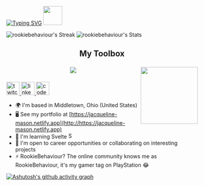 [![Typing SVG](https://readme-typing-svg.demolab.com?font=Fira+Code&size=24&duration=4000&pause=500&color=FF6E96&vCenter=true&multiline=true&repeat=false&width=535&height=100&lines=Hello%2C+I'm+Jacqueline+%F0%9F%91%8B%F0%9F%8F%BD;Web+Dev+%26+Ethical+Hacking+Enthusiast)](https://git.io/typing-svg)  <img height="50" src="https://user-images.githubusercontent.com/75797321/224236186-aa5c23b6-23ac-404a-9514-ed840c243ed2.png"  />

![rookiebehaviour's Streak](https://github-readme-streak-stats.herokuapp.com/?user=rookiebehaviour&theme=dracula&hide_border=false&width=300) ![rookiebehaviour's Stats](https://github-readme-stats.vercel.app/api?username=rookiebehaviour&theme=dracula&show_icons=true&hide_border=false&count_private=true&width=300) 


### 

<h2 align="center">My Toolbox</h2> 

###

<img align="right" height="150" src="https://media.giphy.com/media/v1.Y2lkPTc5MGI3NjExYjZjZWU0NGM3MGQ0ZmZiNWI4NTMwODJiYjRiNzAxZTRiMWQyZmRlNCZjdD1n/ZEfAQ1XPrZFb92443G/giphy.gif"  />

###

<p align="center">
  <a href="https://skillicons.dev">
    <img src="https://skillicons.dev/icons?i=javascript,html,css,bootstrap,react,next,vue,materialui,sass,tailwind,mongodb,express,nodejs,figma,vscode,bash,linux" /> 
  </a>
</p>

###

<div align="left">
  <a href="https://twitch.tv/rookiebehaviour" target="_blank">
    <img src="https://img.shields.io/static/v1?message=Twitch&logo=twitch&label=&color=9146FF&logoColor=white&labelColor=&style=for-the-badge" height="35" alt="twitch logo"  />
  </a>
  <a href="https://www.linkedin.com/in/jacquelinesd/" target="_blank">
    <img src="https://img.shields.io/static/v1?message=LinkedIn&logo=linkedin&label=&color=0077B5&logoColor=white&labelColor=&style=for-the-badge" height="35" alt="linkedin logo"  />
  </a>
  <a href="https://codepen.io/jjmason" target="_blank">
    <img src="https://img.shields.io/static/v1?message=Codepen&logo=codepen&label=&color=000000&logoColor=white&labelColor=&style=for-the-badge" height="35" alt="codepen logo"  />
  </a>
</div>

* 🌍  I'm based in Middletown, Ohio (United States)
* 🖥️  See my portfolio at [https://jacqueline-mason.netlify.app](http://https://jacqueline-mason.netlify.app)
* 🧠  I'm learning Svelte <a href="https://svelte.dev/" target="_blank" rel="noreferrer"><img src="https://raw.githubusercontent.com/danielcranney/readme-generator/main/public/icons/skills/svelte-colored.svg" width="16" height="16" alt="Svelte" /></a>
* 🤝  I'm open to career opportunities or collaborating on interesting projects
* ⚡  RookieBehaviour? The online community knows me as RookieBehaviour, it's my gamer tag on PlayStation 😂

[![Ashutosh's github activity graph](https://github-readme-activity-graph.cyclic.app/graph?username=rookiebehaviour&bg_color=282a36&color=ffffff&line=60a4bd&point=ff6e96&area=true&hide_border=true)](https://github.com/ashutosh00710/github-readme-activity-graph)


